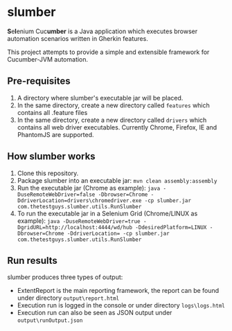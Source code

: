 # slumber

**S**e**l**enium Cuc**umber** is a Java application which executes browser automation scenarios written in Gherkin features.

This project attempts to provide a simple and extensible framework for Cucumber-JVM automation.

## Pre-requisites
1. A directory where slumber's executable jar will be placed.
2. In the same directory, create a new directory called `features` which contains all .feature files
3. In the same directory, create a new directory called `drivers` which contains all web driver executables. Currently Chrome, Firefox, IE and PhantomJS are supported.


## How slumber works
1. Clone this repository.
2. Package slumber into an executable jar: ```mvn clean assembly:assembly```
3. Run the executable jar (Chrome as example): ```java -DuseRemoteWebDriver=false -Dbrowser=Chrome -DdriverLocation=drivers\chromedriver.exe -cp slumber.jar com.thetestguys.slumber.utils.RunSlumber```
4. To run the executable jar in a Selenium Grid (Chrome/LINUX as example): ```java -DuseRemoteWebDriver=true -DgridURL=http://localhost:4444/wd/hub -DdesiredPlatform=LINUX -Dbrowser=Chrome -DdriverLocation= -cp slumber.jar com.thetestguys.slumber.utils.RunSlumber```


## Run results
slumber produces three types of output:
* ExtentReport is the main reporting framework, the report can be found under directory `output\report.html`
* Execution run is logged in the console or under directory `logs\logs.html`
* Execution run can also be seen as JSON output under `output\runOutput.json`
